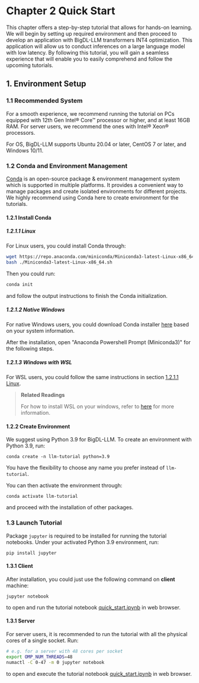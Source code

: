 # Chapter 2 Quick Start

This chapter offers a step-by-step tutorial that allows for hands-on learning. We will begin by setting up required environment and then proceed to develop an application with BigDL-LLM transformers INT4 optimization. This application will allow us to conduct inferences on a large language model with low latency. By following this tutorial, you will gain a seamless experience that will enable you to easily comprehend and follow the upcoming tutorials.

## 1. Environment Setup

### 1.1 Recommended System

For a smooth experience, we recommend running the tutorial on PCs equipped with 12th Gen Intel® Core™ processor or higher, and at least 16GB RAM. For server users, we recommend the ones with Intel® Xeon® processors.

For OS, BigDL-LLM supports Ubuntu 20.04 or later, CentOS 7 or later, and Windows 10/11.

### 1.2 Conda and Environment Management

[Conda](https://docs.conda.io/projects/conda/en/stable/) is an open-source package & environment management system which is supported in multiple platforms. It provides a convenient way to manage packages and create isolated environments for different projects. We highly recommend using Conda here to create environment for the tutorials.

#### 1.2.1 Install Conda

##### 1.2.1.1 Linux
For Linux users, you could install Conda through:

```bash
wget https://repo.anaconda.com/miniconda/Miniconda3-latest-Linux-x86_64.sh
bash ./Miniconda3-latest-Linux-x86_64.sh
```

Then you could run:
```bash
conda init
```
and follow the output instructions to finish the Conda initialization.


##### 1.2.1.2 Native Windows
For native Windows users, you could download Conda installer [here](https://docs.conda.io/en/latest/miniconda.html#latest-miniconda-installer-links) based on your system information.

After the installation, open "Anaconda Powershell Prompt (Miniconda3)" for the following steps.

##### 1.2.1.3 Windows with WSL
For WSL users, you could follow the same instructions in section [1.2.1.1 Linux](#1211-linux).

> **Related Readings**
>
> For how to install WSL on your windows, refer to [here](https://bigdl.readthedocs.io/en/latest/doc/UserGuide/win.html#install-wsl2) for more information.

#### 1.2.2 Create Environment
We suggest using Python 3.9 for BigDL-LLM. To create an environment with Python 3.9, run:
```
conda create -n llm-tutorial python=3.9
```
You have the flexibility to choose any name you prefer instead of `llm-tutorial`.

You can then activate the environment through:
```
conda activate llm-tutorial
```
and proceed with the installation of other packages.

### 1.3 Launch Tutorial
Package `jupyter` is required to be installed for running the tutorial notebooks. Under your activated Python 3.9 environment, run:
```
pip install jupyter
```

#### 1.3.1 Client
After installation, you could just use the following command on **client** machine:
```
jupyter notebook
```
to open and run the tutorial notebook [quick_start.ipynb](./quick_start.ipynb) in web browser.

#### 1.3.1 Server
For server users, it is recommended to run the tutorial with all the physical cores of a single socket. Run:
```bash
# e.g. for a server with 48 cores per socket
export OMP_NUM_THREADS=48
numactl -C 0-47 -m 0 jupyter notebook
```
to open and execute the tutorial notebook [quick_start.ipynb](./quick_start.ipynb) in web browser.